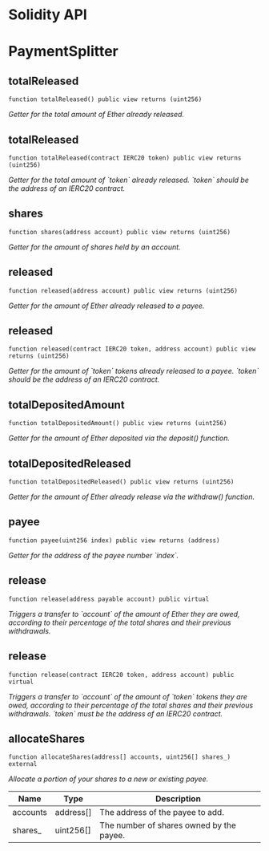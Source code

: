 # Solidity API

# PaymentSplitter

## totalReleased

```solidity
function totalReleased() public view returns (uint256)
```

_Getter for the total amount of Ether already released._

## totalReleased

```solidity
function totalReleased(contract IERC20 token) public view returns (uint256)
```

_Getter for the total amount of &#x60;token&#x60; already released. &#x60;token&#x60; should be the address of an IERC20
contract._

## shares

```solidity
function shares(address account) public view returns (uint256)
```

_Getter for the amount of shares held by an account._

## released

```solidity
function released(address account) public view returns (uint256)
```

_Getter for the amount of Ether already released to a payee._

## released

```solidity
function released(contract IERC20 token, address account) public view returns (uint256)
```

_Getter for the amount of &#x60;token&#x60; tokens already released to a payee. &#x60;token&#x60; should be the address of an
IERC20 contract._

## totalDepositedAmount

```solidity
function totalDepositedAmount() public view returns (uint256)
```

_Getter for the amount of Ether deposited via the deposit() function._

## totalDepositedReleased

```solidity
function totalDepositedReleased() public view returns (uint256)
```

_Getter for the amount of Ether already release via the withdraw() function._

## payee

```solidity
function payee(uint256 index) public view returns (address)
```

_Getter for the address of the payee number &#x60;index&#x60;._

## release

```solidity
function release(address payable account) public virtual
```

_Triggers a transfer to &#x60;account&#x60; of the amount of Ether they are owed, according to their percentage of the
total shares and their previous withdrawals._

## release

```solidity
function release(contract IERC20 token, address account) public virtual
```

_Triggers a transfer to &#x60;account&#x60; of the amount of &#x60;token&#x60; tokens they are owed, according to their
percentage of the total shares and their previous withdrawals. &#x60;token&#x60; must be the address of an IERC20
contract._

## allocateShares

```solidity
function allocateShares(address[] accounts, uint256[] shares_) external
```

_Allocate a portion of your shares to a new or existing payee._

| Name     | Type      | Description                              |
| -------- | --------- | ---------------------------------------- |
| accounts | address[] | The address of the payee to add.         |
| shares\_ | uint256[] | The number of shares owned by the payee. |
